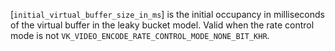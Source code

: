 [`initial_virtual_buffer_size_in_ms`] is the initial occupancy in
milliseconds of the virtual buffer in the leaky bucket model.
Valid when the rate control mode is not
`VK_VIDEO_ENCODE_RATE_CONTROL_MODE_NONE_BIT_KHR`.